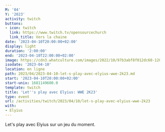 ```yaml
---
M: '04'
Y: '2023'
activity: twitch
buttons:
- icon: twitch
  link: https://www.twitch.tv/opensourcechurch
  link_title: Vers la chaine
date: '2023-04-10T20:00:00+02:00'
display: light
duration: '2:00:00'
end: '2023-04-10T22:00:00+02:00'
image: https://cdn3.whatculture.com/images/2022/10/97b3abf8f012dc60-1200x675.jpg
isodate: '2023-04-10'
location: en ligne
path: 2023/04/2023-04-10-let-s-play-avec-elyius-wwe-2k23.md
start: '2023-04-10T20:00:00+02:00'
start-unix: 1681149600.0
template: twitch
title: 'Let''s play avec Elyius: WWE 2K23'
type: event
url: /activities/twitch/2023/04/10/let-s-play-avec-elyius-wwe-2k23
with:
- Elyius
---
```

Let's play avec Elyius sur un jeu du moment.